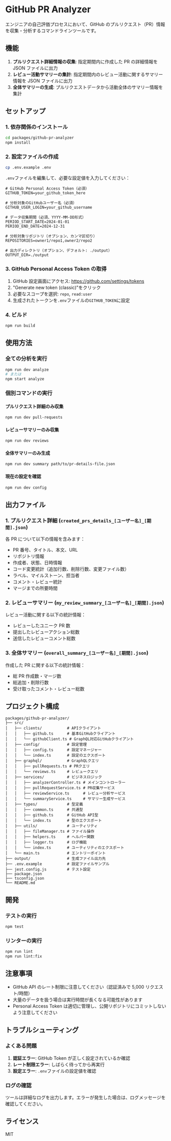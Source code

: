 # GitHub PR Analyzer

エンジニアの自己評価プロセスにおいて、GitHub のプルリクエスト（PR）情報を収集・分析するコマンドラインツールです。

## 機能

1. **プルリクエスト詳細情報の収集**: 指定期間内に作成した PR の詳細情報を JSON ファイルに出力
2. **レビュー活動サマリーの集計**: 指定期間内のレビュー活動に関するサマリー情報を JSON ファイルに出力
3. **全体サマリーの生成**: プルリクエストデータから活動全体のサマリー情報を集計

## セットアップ

### 1. 依存関係のインストール

```bash
cd packages/github-pr-analyzer
npm install
```

### 2. 設定ファイルの作成

```bash
cp .env.example .env
```

`.env`ファイルを編集して、必要な設定値を入力してください：

```env
# GitHub Personal Access Token（必須）
GITHUB_TOKEN=your_github_token_here

# 分析対象のGitHubユーザー名（必須）
GITHUB_USER_LOGIN=your_github_username

# データ収集期間（必須、YYYY-MM-DD形式）
PERIOD_START_DATE=2024-01-01
PERIOD_END_DATE=2024-12-31

# 分析対象リポジトリ（オプション、カンマ区切り）
REPOSITORIES=owner1/repo1,owner2/repo2

# 出力ディレクトリ（オプション、デフォルト: ./output）
OUTPUT_DIR=./output
```

### 3. GitHub Personal Access Token の取得

1. GitHub 設定画面にアクセス: https://github.com/settings/tokens
2. "Generate new token (classic)"をクリック
3. 必要なスコープを選択: `repo`, `read:user`
4. 生成されたトークンを`.env`ファイルの`GITHUB_TOKEN`に設定

### 4. ビルド

```bash
npm run build
```

## 使用方法

### 全ての分析を実行

```bash
npm run dev analyze
# または
npm start analyze
```

### 個別コマンドの実行

#### プルリクエスト詳細のみ収集

```bash
npm run dev pull-requests
```

#### レビューサマリーのみ収集

```bash
npm run dev reviews
```

#### 全体サマリーのみ生成

```bash
npm run dev summary path/to/pr-details-file.json
```

#### 現在の設定を確認

```bash
npm run dev config
```

## 出力ファイル

### 1. プルリクエスト詳細 (`created_prs_details_[ユーザー名]_[期間].json`)

各 PR について以下の情報を含みます：

- PR 番号、タイトル、本文、URL
- リポジトリ情報
- 作成者、状態、日時情報
- コード変更統計（追加行数、削除行数、変更ファイル数）
- ラベル、マイルストーン、担当者
- コメント・レビュー統計
- マージまでの所要時間

### 2. レビューサマリー (`my_review_summary_[ユーザー名]_[期間].json`)

レビュー活動に関する以下の統計情報：

- レビューしたユニーク PR 数
- 提出したレビューアクション総数
- 送信したレビューコメント総数

### 3. 全体サマリー (`overall_summary_[ユーザー名]_[期間].json`)

作成した PR に関する以下の統計情報：

- 総 PR 作成数・マージ数
- 総追加・削除行数
- 受け取ったコメント・レビュー総数

## プロジェクト構成

```
packages/github-pr-analyzer/
├── src/
│   ├── clients/           # APIクライアント
│   │   ├── github.ts      # 基本GitHubクライアント
│   │   └── githubClient.ts # GraphQL対応GitHubクライアント
│   ├── config/            # 設定管理
│   │   ├── config.ts      # 設定マネージャー
│   │   └── index.ts       # 設定のエクスポート
│   ├── graphql/           # GraphQLクエリ
│   │   ├── pullRequests.ts # PRクエリ
│   │   └── reviews.ts     # レビュークエリ
│   ├── services/          # ビジネスロジック
│   │   ├── analyzerController.ts # メインコントローラー
│   │   ├── pullRequestService.ts # PR収集サービス
│   │   ├── reviewService.ts      # レビュー分析サービス
│   │   └── summaryService.ts     # サマリー生成サービス
│   ├── types/             # 型定義
│   │   ├── common.ts      # 共通型
│   │   ├── github.ts      # GitHub API型
│   │   └── index.ts       # 型のエクスポート
│   ├── utils/             # ユーティリティ
│   │   ├── fileManager.ts # ファイル操作
│   │   ├── helpers.ts     # ヘルパー関数
│   │   ├── logger.ts      # ログ機能
│   │   └── index.ts       # ユーティリティのエクスポート
│   └── main.ts            # エントリーポイント
├── output/                # 生成ファイル出力先
├── .env.example           # 設定ファイルサンプル
├── jest.config.js         # テスト設定
├── package.json
├── tsconfig.json
└── README.md
```

## 開発

### テストの実行

```bash
npm test
```

### リンターの実行

```bash
npm run lint
npm run lint:fix
```

## 注意事項

- GitHub API のレート制限に注意してください（認証済みで 5,000 リクエスト/時間）
- 大量のデータを扱う場合は実行時間が長くなる可能性があります
- Personal Access Token は適切に管理し、公開リポジトリにコミットしないよう注意してください

## トラブルシューティング

### よくある問題

1. **認証エラー**: GitHub Token が正しく設定されているか確認
2. **レート制限エラー**: しばらく待ってから再実行
3. **設定エラー**: `.env`ファイルの設定値を確認

### ログの確認

ツールは詳細なログを出力します。エラーが発生した場合は、ログメッセージを確認してください。

## ライセンス

MIT
